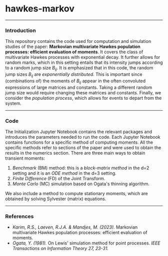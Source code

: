 # hawkes-markov

---


### Introduction

This repository contains the code used for computation and simulation studies of the paper: **Markovian multivariate Hawkes population processes: efficient evaluation of moments**. It covers the class of multivariate Hawkes processes with exponential decay. It further allows for random marks, which in this setting entails that its intensity jumps according to a random jump size $B_{ij}$. It is emphasized that in this code, the random jump sizes $B_{ij}$ are _exponentially distributed_. This is important since (combinations of) the moments of $B_{ij}$ appear in the often convoluted expressions of large matrices and constants. Taking a different random jump size would require changing these matrices and constants. Finally, we consider the _population process_, which allows for events to depart from the system.

---


### Code

The Initialization Jupyter Notebook contains the relevant packages and introduces the parameters needed to run the code. Each Jupyter Notebook contains functions for a specific method of computing moments. All the specific methods refer to sections of the paper and were used to obtain the results in the numerics section. There are three main ways to obtain transient moments:

1. _Benchmark_ (BM) method: this is a _block-matrix method_ in the d=2 setting and it is an _ODE method_ in the d=3 setting.
2. _Finite Difference_ (FD) of the Joint Transform.
3. _Monte Carlo_ (MC) simulation based on Ogata's thinning algorithm.

We also include a method to compute stationary moments, which are obtained by solving Sylvester (matrix) equations. 

---

### References

- _Karim, R.S., Laeven, R.J.A. & Mandjes, M. (2023)._ Markovian multivariate Hawkes population processes: efficient evaluation of moments.
- _Ogata, Y. (1981)._ On Lewis' simulation method for point processes. _IEEE Transactions on Information Theory 27, 23-31._
